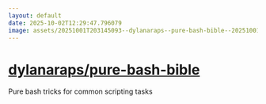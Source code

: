 ```yaml
---
layout: default
date: 2025-10-02T12:29:47.796079
image: assets/20251001T203145093--dylanaraps--pure-bash-bible--20251001T203514950--cropped.png
---
```


# [dylanaraps/pure-bash-bible](https://github.com/dylanaraps/pure-bash-bible)

Pure bash tricks for common scripting tasks
